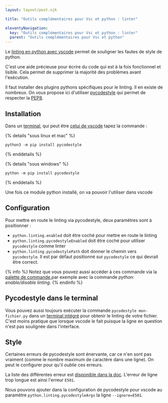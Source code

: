 ```yaml
---
layout: layout/post.njk

title: "Outils complémentaires pour Vsc et python : linter"

eleventyNavigation:
  key: "Outils complémentaires pour Vsc et python : linter"
  parent: "Outils complémentaires pour Vsc et python"
---
```


<!-- début résumé -->

Le [linting en python avec vscode](https://code.visualstudio.com/docs/python/linting) permet de souligner les fautes de style de python.

C'est une aide précieuse pour écrire du code qui est à la fois fonctionnel et lisible. Cela permet de supprimer la majorité des problèmes avant l'exécution.

<!-- fin résumé -->

Il faut installer des plugins pythons spécifiques pour le linting. Il en existe de nombreux. On vous propose ici d'utiliser [pycodestyle](https://pycodestyle.pycqa.org/en/latest/intro.html) qui permet de respecter la [PEP8](https://www.python.org/dev/peps/pep-0008/).

## <span id="installation-pycodestyle"></span> Installation

Dans un [terminal](../terminal),
qui peut être [celui de vscode](vsc-terminal#terminal-intégré) tapez la commande :

{% details "sous linux et mac" %}

`python3 -m pip install pycodestyle`

{% enddetails %}

{% details "sous windows" %}

`python -m pip install pycodestyle`

{% enddetails %}

Une fois ce module python installé, on va pouvoir l'utiliser dans vscode

## <span id="configuration-pycodestyle"></span> Configuration

Pour mettre en route le linting via pycodestyle, deux paramètres sont à positionner :

* `python.linting.enabled` doit être coché pour mettre en route le linting
* `python.linting.pycodestyleEnabled` doit être coché pour utiliser `pycodestyle` comme linter
* `python.linting.pycodestylePath` doit donner le chemin vers `pycodestyle`. Il est par défaut positionné sur `pycodestyle` ce qui devrait être correct.

{% info %}
Notez que vous pouvez aussi accéder à ces commande via la [palette de commande](../vsc-installation-et-prise-en-main#palette-de-commande),par exemple avec la commande *python: enable/disable linting*.
{% endinfo %}

## Pycodestyle dans le terminal

Vous pouvez aussi toujours exécuter la commande `pycodestyle mon-fichier.py` dans un [terminal intégré](../vsc-terminal#terminal-intégré) pour obtenir le linting de votre fichier. C'est moins pratique que lorsque vscode le fait puisque la ligne en question n'est pas soulignée dans l'interface.

## Style

Certaines erreurs de pycodestyle sont énervante, car ce n'en sont pas vraiment (comme le nombre maximum de caractère dans une ligne). On peut le configurer pour qu'il *oublie* ces erreurs.

La liste des différentes erreur est [disponible dans la doc](https://pycodestyle.pycqa.org/en/latest/intro.html#error-codes). L'erreur de ligne trop longue est ainsi l'erreur `E501`.

Nous pouvons ajouter dans la configuration de pycodestyle pour vscode au paramètre `python.linting.pycodestyleArgs` la ligne `--ignore=E501`.
